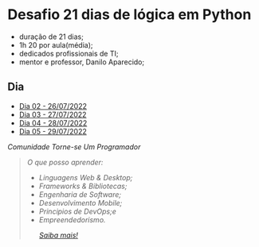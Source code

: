# Desafio 21 dias de lógica em Python
- duração de 21 dias;
- 1h 20 por aula(média);
- dedicados profissionais de TI;
- mentor e professor, Danilo Aparecido;

## Dia
- [Dia 02 - 26/07/2022](aulas/02)
- [Dia 03 - 27/07/2022](aulas/03)
- [Dia 04 - 28/07/2022](aulas/04)
- [Dia 05 - 29/07/2022](aulas/05)

<i> Comunidade Torne-se Um Programador
>O que posso aprender:
>- Linguagens Web & Desktop;
>- Frameworks & Bibliotecas;
>- Engenharia de Software;
>- Desenvolvimento Mobile;
>- Principios de DevOps;e
>- Empreendedorismo.<p>
>[Saiba mais!](http://cursos.torneseumprogramador.com.br/?ref=V71802991F)





